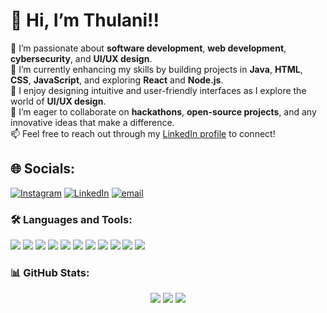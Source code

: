 # 👋 Hi, I’m Thulani!!

👀 I’m passionate about **software development**, **web development**, **cybersecurity**, and **UI/UX design**.  
🌱 I’m currently enhancing my skills by building projects in **Java**, **HTML**, **CSS**, **JavaScript**, and exploring **React** and **Node.js**.  
🎨 I enjoy designing intuitive and user-friendly interfaces as I explore the world of **UI/UX design**.  
💞️ I’m eager to collaborate on **hackathons**, **open-source projects**, and any innovative ideas that make a difference.  
📫 Feel free to reach out through my [LinkedIn profile](https://www.linkedin.com/in/thulani-kalatuwawa) to connect!  

## 🌐 Socials:
[![Instagram](https://img.shields.io/badge/Instagram-%23E4405F.svg?logo=Instagram&logoColor=white)](https://www.instagram.com/luvins._.z) [![LinkedIn](https://img.shields.io/badge/LinkedIn-%230077B5.svg?logo=linkedin&logoColor=white)](https://www.linkedin.com/in/%20thulani-kalatuwawa) [![email](https://img.shields.io/badge/Email-D14836?logo=gmail&logoColor=white)](mailto:thulanikalatuwawa17@gmail.com) 

### 🛠️ Languages and Tools:
<p>
  <img src="https://img.shields.io/badge/HTML5-E34F26?style=for-the-badge&logo=html5&logoColor=white"/>
  <img src="https://img.shields.io/badge/CSS3-1572B6?style=for-the-badge&logo=css3&logoColor=white"/>
  <img src="https://img.shields.io/badge/JavaScript-F7DF1E?style=for-the-badge&logo=javascript&logoColor=black"/>
  <img src="https://img.shields.io/badge/Python-3776AB?style=for-the-badge&logo=python&logoColor=white"/>
  <img src="https://img.shields.io/badge/Java-ED8B00?style=for-the-badge&logo=java&logoColor=white"/>
  <img src="https://img.shields.io/badge/React-20232A?style=for-the-badge&logo=react&logoColor=61DAFB"/>
  <img src="https://img.shields.io/badge/Node.js-339933?style=for-the-badge&logo=nodedotjs&logoColor=white"/>
  <img src="https://img.shields.io/badge/PHP-777BB4?style=for-the-badge&logo=php&logoColor=white"/>
  <img src="https://img.shields.io/badge/MongoDB-4EA94B?style=for-the-badge&logo=mongodb&logoColor=white"/>
  <img src="https://img.shields.io/badge/Postman-FF6C37?style=for-the-badge&logo=postman&logoColor=white"/>
  <img src="https://img.shields.io/badge/Figma-F24E1E?style=for-the-badge&logo=figma&logoColor=white"/>
</p>

### 📊 GitHub Stats:
<p align="center">
  <img src="https://github-readme-stats.vercel.app/api?username=thulanikalatuwawa&show_icons=true&theme=neon&count_private=true" />
  <img src="https://streak-stats.demolab.com?user=thulanikalatuwawa&theme=radical&hide_border=true" />
  <img src="https://github-readme-stats.vercel.app/api/top-langs/?username=thulanikalatuwawa&layout=compact&theme=catppuccin_mocha" />
</p>

